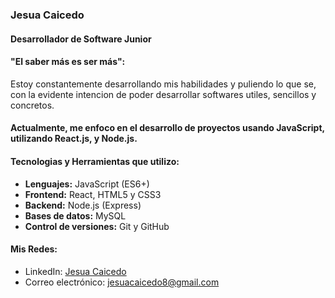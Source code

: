 ### __Jesua Caicedo__ 

####  Desarrollador de Software Junior

#### **"El saber más es ser más":**
Estoy constantemente desarrollando mis habilidades y puliendo lo que se, con la evidente intencion de poder desarrollar softwares utiles, sencillos y concretos.

#### Actualmente, me enfoco en el desarrollo de proyectos usando JavaScript, utilizando React.js, y Node.js.

#### **Tecnologias y Herramientas que utilizo:** 
- **Lenguajes:** JavaScript (ES6+)
- **Frontend:** React, HTML5 y CSS3
- **Backend:** Node.js (Express)
- **Bases de datos:** MySQL 
- **Control de versiones:** Git y GitHub

#### **Mis Redes:**
- LinkedIn: [Jesua Caicedo](https://www.linkedin.com/in/jesua-caicedo-1520b6341?utm_source=share&utm_campaign=share_via&utm_content=profile&utm_medium=android_app)
- Correo electrónico: [jesuacaicedo8@gmail.com](mailto:jesuacaicedo8@gmail.com)
